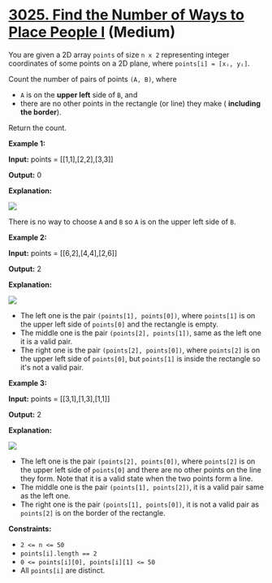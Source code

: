 # [3025. Find the Number of Ways to Place People I][link] (Medium)

[link]: https://leetcode.com/problems/find-the-number-of-ways-to-place-people-i/

You are given a 2D array `points` of size `n x 2` representing integer coordinates of some points on
a 2D plane, where `points[i] = [xᵢ, yᵢ]`.

Count the number of pairs of points `(A, B)`, where

- `A` is on the **upper left** side of `B`, and
- there are no other points in the rectangle (or line) they make ( **including the border**).

Return the count.

**Example 1:**

**Input:** points = \[\[1,1\],\[2,2\],\[3,3\]\]

**Output:** 0

**Explanation:**

![](https://assets.leetcode.com/uploads/2024/01/04/example1alicebob.png)

There is no way to choose `A` and `B` so `A` is on the upper left side of `B`.

**Example 2:**

**Input:** points = \[\[6,2\],\[4,4\],\[2,6\]\]

**Output:** 2

**Explanation:**

![](https://assets.leetcode.com/uploads/2024/06/25/t2.jpg)

- The left one is the pair `(points[1], points[0])`, where `points[1]` is on the upper left side of
`points[0]` and the rectangle is empty.
- The middle one is the pair `(points[2], points[1])`, same as the left one it is a valid pair.
- The right one is the pair `(points[2], points[0])`, where `points[2]` is on the upper left side of
`points[0]`, but `points[1]` is inside the rectangle so it's not a valid pair.

**Example 3:**

**Input:** points = \[\[3,1\],\[1,3\],\[1,1\]\]

**Output:** 2

**Explanation:**

![](https://assets.leetcode.com/uploads/2024/06/25/t3.jpg)

- The left one is the pair `(points[2], points[0])`, where `points[2]` is on the upper left side of
`points[0]` and there are no other points on the line they form. Note that it is a valid state when
the two points form a line.
- The middle one is the pair `(points[1], points[2])`, it is a valid pair same as the left one.
- The right one is the pair `(points[1], points[0])`, it is not a valid pair as `points[2]` is on the
border of the rectangle.

**Constraints:**

- `2 <= n <= 50`
- `points[i].length == 2`
- `0 <= points[i][0], points[i][1] <= 50`
- All `points[i]` are distinct.
